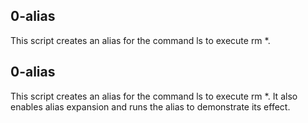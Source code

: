 ## 0-alias
This script creates an alias for the command ls to execute rm *.
## 0-alias
This script creates an alias for the command ls to execute rm *.
It also enables alias expansion and runs the alias to demonstrate its effect.
